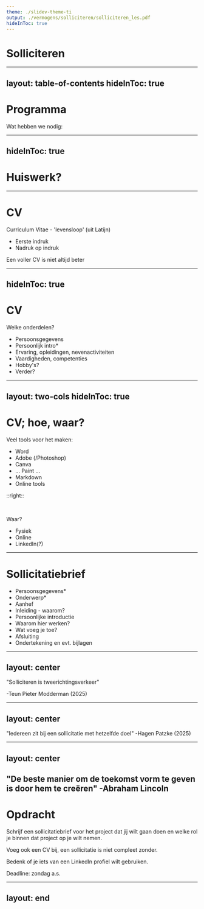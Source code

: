 ```yaml
---
theme: ./slidev-theme-ti
output: ./vermogens/solliciteren/solliciteren_les.pdf
hideInToc: true
---
```


# Solliciteren

---
layout: table-of-contents
hideInToc: true
---

# Programma

Wat hebben we nodig:

---
hideInToc: true
---

# Huiswerk?

---

# CV

Curriculum Vitae - 'levensloop' (uit Latijn)

<v-clicks>

- Eerste indruk
- Nadruk op indruk

</v-clicks>

<v-click>
Een voller CV is niet altijd beter
</v-click>

<!-- Gemiddeld genomen wordt er maar zo'n 7 seconden naar een CV gekeken -->

---
hideInToc: true
---

# CV

Welke onderdelen?
<v-clicks>

- Persoonsgegevens
- Persoonlijk intro*
- Ervaring, opleidingen, nevenactiviteiten
- Vaardigheden, competenties
- Hobby's? 
- Verder?

</v-clicks>

---
layout: two-cols
hideInToc: true
---

# CV; hoe, waar?

<v-click>

Veel tools voor het maken:
- Word
- Adobe (/Photoshop)
- Canva
- ... Paint ...
- Markdown
- Online tools

</v-click>

::right::

<br>
<v-click>

Waar?
- Fysiek
- Online
- LinkedIn(?)

</v-click>

---

# Sollicitatiebrief

<v-clicks>

- Persoonsgegevens*
- Onderwerp*
- Aanhef
- Inleiding - waarom?
- Persoonlijke introductie
- Waarom hier werken?
- Wat voeg je toe?
- Afsluiting
- Ondertekening en evt. bijlagen


</v-clicks>

---
layout: center
---

"Solliciteren is tweerichtingsverkeer"

<v-click>-Teun Pieter Modderman (2025)</v-click>

---
layout: center
---

"Iedereen zit bij een sollicitatie met hetzelfde doel"
<v-click>-Hagen Patzke (2025)</v-click>

---
layout: center
---
"De beste manier om de toekomst vorm te geven is door hem te creëren"
<v-click>-Abraham Lincoln</v-click>
---

# Opdracht

Schrijf een sollicitatiebrief voor het project dat jij wilt gaan doen en welke rol je binnen dat project op je wilt nemen.

Voeg ook een CV bij, een sollicitatie is niet compleet zonder.

Bedenk of je iets van een LinkedIn profiel wilt gebruiken.

Deadline: zondag a.s.

---
layout: end
---